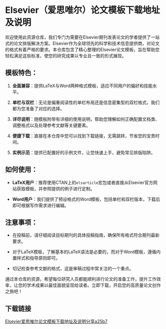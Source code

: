 # Elsevier（爱思唯尔）论文模板下载地址及说明

欢迎使用此资源仓库，我们专门为需要在Elsevier期刊发表论文的学者提供了一站式的论文排版解决方案。Elsevier作为全球领先的科学和技术信息提供商，对论文的格式有着严格的要求。本仓库包含了精心整理的Elsevier论文模板，旨在帮助您轻松满足这些标准，使您的研究成果以专业且一致的形式展现。

## 模板特色：

1. **全面兼容**：提供LaTeX与Word两种格式模板，适应不同用户的偏好和技能水平。
   
2. **单栏与双栏**：无论是偏重阅读性的单栏布局还是信息密集型的双栏格式，我们都为您准备了对应的选择。

3. **详尽说明**：随模板附带有详细的使用说明，帮助您理解如何正确配置文档类、调整格式以及处理参考文献等关键要素。

4. **便捷下载**：直接在本仓库中您可以找到下载链接，无需跳转，节省您的宝贵时间。

5. **实例示范**：提供已配置好的示例文件，让您快速上手，避免常见排版陷阱。

## 如何使用：

- **LaTeX用户**：推荐使用CTAN上的`elsarticle`宏包或者直接从Elsevier官方网站获取模板，并参照提供的例子进行定制。
  
- **Word用户**：我们提供了预设格式的Word模板，包括单栏和双栏版本，下载后即可根据写作需求进行编辑。

## 注意事项：

- 在投稿前，请仔细阅读目标期刊的具体投稿指南，确保所有格式符合期刊最新要求。
  
- 对于LaTeX模板，了解基本的LaTeX语法是必要的，而对于Word模板，遵循内置样式和指导原则即可。

- 切记检查参考文献的格式，这是审稿过程中常关注的一个重点。

通过本仓库的资源，希望每位研究人员都能顺利进行论文的准备工作，提升工作效率，让您的学术成果以最佳面貌呈现给读者。立即下载，开启您的高质量论文创作之旅吧！

## 下载链接

[Elsevier爱思唯尔论文模板下载地址及说明分享a25b7](https://pan.quark.cn/s/f9d111df0a18)